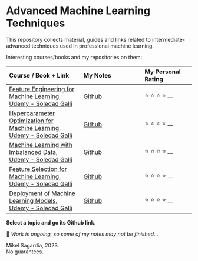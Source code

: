 # Advanced Machine Learning Techniques

This repository collects material, guides and links related to intermediate-advanced techniques used in professional machine learning.

Interesting courses/books and my repositories on them:

| <div align="left">Course / Book + Link</div>  | <div style="width:150px" align="left">My Notes | <div align="left" style="width:120px">My Personal Rating |
| --- | --- | --- |
[Feature Engineering for Machine Learning, Udemy - Soledad Galli](https://www.udemy.com/course/feature-engineering-for-machine-learning/) | [Github](https://github.com/mxagar/feature-engineering-for-machine-learning) | :star: :star: :star: :star: __ 
[Hyperparameter Optimization for Machine Learning, Udemy - Soledad Galli](https://www.udemy.com/course/hyperparameter-optimization-for-machine-learning/) | [Github](https://github.com/mxagar/hyperparameter-optimization) | :star: :star: :star: :star: __ 
[Machine Learning with Imbalanced Data, Udemy - Soledad Galli](https://www.udemy.com/course/machine-learning-with-imbalanced-data/) | [Github](https://github.com/mxagar/machine-learning-imbalanced-data) | :star: :star: :star: :star: __ 
[Feature Selection for Machine Learning, Udemy - Soledad Galli](https://www.udemy.com/course/feature-selection-for-machine-learning/) | [Github](https://github.com/mxagar/feature-selection-for-machine-learning) | :star: :star: :star: :star: __ 
[Deployment of Machine Learning Models, Udemy - Soledad Galli](https://www.udemy.com/course/deployment-of-machine-learning-models/) | [Github](https://github.com/mxagar/deploying-machine-learning-models) | :star: :star: :star: :star: __ 

**Select a topic and go its Github link.**

:construction: *Work is ongoing, so some of my notes may not be finished...*

Mikel Sagardia, 2023.  
No guarantees.
